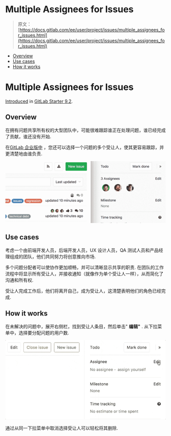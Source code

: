 # Multiple Assignees for Issues

> 原文：[https://docs.gitlab.com/ee/user/project/issues/multiple_assignees_for_issues.html](https://docs.gitlab.com/ee/user/project/issues/multiple_assignees_for_issues.html)

*   [Overview](#overview)
*   [Use cases](#use-cases)
*   [How it works](#how-it-works)

# Multiple Assignees for Issues[](#multiple-assignees-for-issues-starter "Permalink")

[Introduced](https://gitlab.com/gitlab-org/gitlab/-/issues/1904) in [GitLab Starter 9.2](https://about.gitlab.com/releases/2017/05/22/gitlab-9-2-released/#multiple-assignees-for-issues).

## Overview[](#overview "Permalink")

在拥有问题共享所有权的大型团队中，可能很难跟踪谁正在处理问题，谁已经完成了贡献，谁还没有开始.

在[GitLab 企业版中](https://about.gitlab.com/pricing/) ，您还可以选择一个问题的多个受让人，使其更容易跟踪，并更清楚地由谁负责.

[![multiple assignees for issues](img/d0707d7a1f822105efb120e442c32246.png)](img/multiple_assignees_for_issues.png)

## Use cases[](#use-cases "Permalink")

考虑一个由前端开发人员，后端开发人员，UX 设计人员，QA 测试人员和产品经理组成的团队，他们共同努力将创意推向市场.

多个问题分配者可以使协作更加顺畅，并可以清晰显示共享的职责. 在团队的工作流程中将显示所有受让人，并接收通知（就像作为单个受让人一样），从而简化了沟通和所有权.

受让人完成工作后，他们将离开自己，成为受让人，这清楚表明他们的角色已经完成.

## How it works[](#how-it-works "Permalink")

在未解决的问题中，展开右侧栏，找到受让人条目，然后单击" **编辑"** . 从下拉菜单中，选择要分配问题的用户数.

[![adding multiple assignees](img/9149638f26311ced385bcc879401a8fd.png)](img/multiple_assignees.gif)

通过从同一下拉菜单中取消选择受让人可以轻松将其删除.